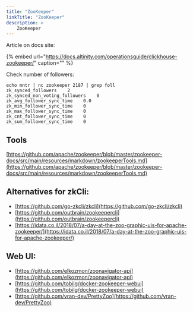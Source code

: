 ```yaml
---
title: "ZooKeeper"
linkTitle: "ZooKeeper"
description: >
    ZooKeeper
---
```


Article on docs site:

{% embed url="https://docs.altinity.com/operationsguide/clickhouse-zookeeper/" caption="" %}

Check number of followers:

```text
echo mntr | nc zookeeper 2187 | grep foll
zk_synced_followers    2
zk_synced_non_voting_followers    0
zk_avg_follower_sync_time    0.0
zk_min_follower_sync_time    0
zk_max_follower_sync_time    0
zk_cnt_follower_sync_time    0
zk_sum_follower_sync_time    0
```

## Tools <a id="Zookeeper-Tools"></a>

[https://github.com/apache/zookeeper/blob/master/zookeeper-docs/src/main/resources/markdown/zookeeperTools.md](https://github.com/apache/zookeeper/blob/master/zookeeper-docs/src/main/resources/markdown/zookeeperTools.md)

## Alternatives for zkCli: <a id="Zookeeper-AlternativesforzkCli:"></a>

* [https://github.com/go-zkcli/zkcli](https://github.com/go-zkcli/zkcli)
* [https://github.com/outbrain/zookeepercli](https://github.com/outbrain/zookeepercli)
* [https://idata.co.il/2018/07/a-day-at-the-zoo-graphic-uis-for-apache-zookeeper/](https://idata.co.il/2018/07/a-day-at-the-zoo-graphic-uis-for-apache-zookeeper/)

## Web UI: <a id="Zookeeper-WebUI:"></a>

* [https://github.com/elkozmon/zoonavigator-api](https://github.com/elkozmon/zoonavigator-api)
* [https://github.com/tobilg/docker-zookeeper-webui](https://github.com/tobilg/docker-zookeeper-webui)
* [https://github.com/vran-dev/PrettyZoo](https://github.com/vran-dev/PrettyZoo)



